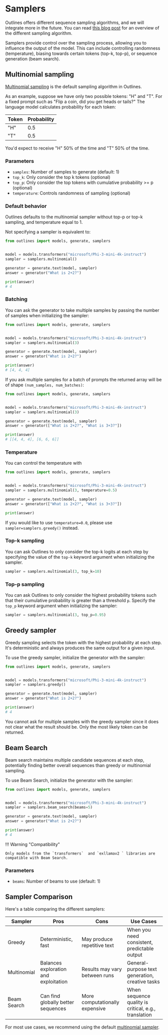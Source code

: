 # Samplers

Outlines offers different sequence sampling algorithms, and we will integrate more in the future. You can read [this blog post](https://huggingface.co/blog/how-to-generate) for an overview of the different sampling algorithm.

Samplers provide control over the sampling process, allowing you to influence the output of the model. This can include controlling randomness (temperature), biasing towards certain tokens (top-k, top-p), or sequence generation (beam search).

## Multinomial sampling

[Multinomial sampling](https://en.wikipedia.org/wiki/Multinomial_distribution) is the default sampling algorithm in Outlines.

As an example, suppose we have only two possible tokens: "H" and "T". For a fixed prompt such as "Flip a coin, did you get heads or tails?" The language model calculates probability for each token:

| Token | Probability |
|-------|-------------|
| "H"   | 0.5         |
| "T"   | 0.5         |

You'd expect to receive "H" 50% of the time and "T" 50% of the time.

### Parameters

- `samples`: Number of samples to generate (default: 1)
- `top_k`: Only consider the top k tokens (optional)
- `top_p`: Only consider the top tokens with cumulative probability >= p (optional)
- `temperature`: Controls randomness of sampling (optional)

### Default behavior

Outlines defaults to the multinomial sampler without top-p or top-k sampling, and temperature equal to 1. 

Not specifying a sampler is equivalent to:

```python
from outlines import models, generate, samplers


model = models.transformers("microsoft/Phi-3-mini-4k-instruct")
sampler = samplers.multinomial()

generator = generate.text(model, sampler)
answer = generator("What is 2+2?")

print(answer)
# 4
```

### Batching

You can ask the generator to take multiple samples by passing the number of samples when initializing the sampler:

```python
from outlines import models, generate, samplers


model = models.transformers("microsoft/Phi-3-mini-4k-instruct")
sampler = samplers.multinomial(3)

generator = generate.text(model, sampler)
answer = generator("What is 2+2?")

print(answer)
# [4, 4, 4]
```

If you ask multiple samples for a batch of prompts the returned array will be of shape `(num_samples, num_batches)`:

```python
from outlines import models, generate, samplers


model = models.transformers("microsoft/Phi-3-mini-4k-instruct")
sampler = samplers.multinomial(3)

generator = generate.text(model, sampler)
answer = generator(["What is 2+2?", "What is 3+3?"])

print(answer)
# [[4, 4, 4], [6, 6, 6]]
```

### Temperature

You can control the temperature with

```python
from outlines import models, generate, samplers


model = models.transformers("microsoft/Phi-3-mini-4k-instruct")
sampler = samplers.multinomial(3, temperature=0.5)

generator = generate.text(model, sampler)
answer = generator(["What is 2+2?", "What is 3+3?"])

print(answer)
```

If you would like to use `temperature=0.0`, please use `sampler=samplers.greedy()` instead.

### Top-k sampling

You can ask Outlines to only consider the top-k logits at each step by specifying the value of the `top-k` keyword argument when initializing the sampler.

```python
sampler = samplers.multinomial(3, top_k=10)
```

### Top-p sampling

You can ask Outlines to only consider the highest probability tokens such that their cumulative probability is greater than a threshold `p`. Specify the `top_p` keyword argument when initializing the sampler:


```python
sampler = samplers.multinomial(3, top_p=0.95)
```

## Greedy sampler

Greedy sampling selects the token with the highest probability at each step. It's deterministic and always produces the same output for a given input.

To use the greedy sampler, initialize the generator with the sampler:


```python
from outlines import models, generate, samplers


model = models.transformers("microsoft/Phi-3-mini-4k-instruct")
sampler = samplers.greedy()

generator = generate.text(model, sampler)
answer = generator("What is 2+2?")

print(answer)
# 4
```

You cannot ask for multiple samples with the greedy sampler since it does not clear what the result should be. Only the most likely token can be returned.


## Beam Search

Beam search maintains multiple candidate sequences at each step, potentially finding better overall sequences than greedy or multinomial sampling.

To use Beam Search, initialize the generator with the sampler:

```python
from outlines import models, generate, samplers


model = models.transformers("microsoft/Phi-3-mini-4k-instruct")
sampler = samplers.beam_search(beams=5)

generator = generate.text(model, sampler)
answer = generator("What is 2+2?")

print(answer)
# 4
```
!!! Warning "Compatibility"

    Only models from the `transformers`  and `exllamav2 ` libraries are compatible with Beam Search.

### Parameters

- `beams`: Number of beams to use (default: 1)

## Sampler Comparison

Here's a table comparing the different samplers:

| Sampler | Pros | Cons | Use Cases |
|---------|------|------|-----------|
| Greedy | Deterministic, fast | May produce repetitive text | When you need consistent, predictable output |
| Multinomial | Balances exploration and exploitation | Results may vary between runs | General-purpose text generation, creative tasks |
| Beam Search | Can find globally better sequences | More computationally expensive | When sequence quality is critical, e.g., translation |

For most use cases, we recommend using the default [multinomial sampler](#multinomial-sampling).
